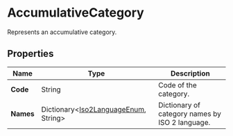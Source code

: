 # AccumulativeCategory

Represents an accumulative category.

## Properties

| Name | Type | Description |
|------|------|-------------|
| **Code** | String | Code of the category. |
| **Names** | Dictionary&lt;[Iso2LanguageEnum](/docs/apis/for-sellers/connectors-pull-developers-api/api-reference/iso2languageenum), String&gt;  | Dictionary of category names by ISO 2 language. |
